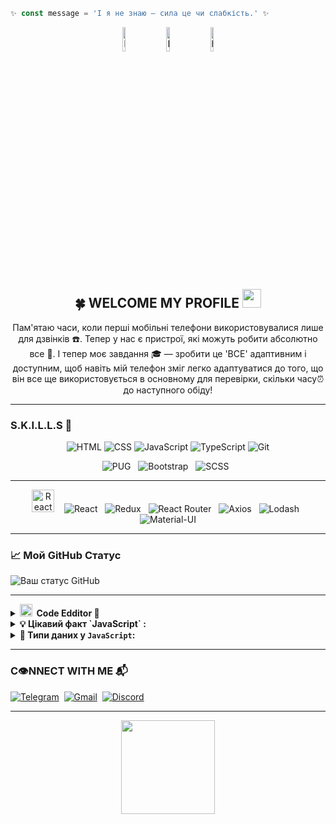 






```javascript
✨ const message = 'І я не знаю — сила це чи слабкість.' ✨
```
<div align="center">
  
<!--   <img width="140" src="https://user-images.githubusercontent.com/6661165/91657958-61b4fd00-eb00-11ea-9def-dc7ef5367e34.png"  alt="GitHub Profile Trophy"/> -->
<!--  <img src="https://github.com/raghavk16/raghavk16/blob/master/connected.gif" alt="Raghav Khullar" width="350" height="200" /> -->


<!--
https://github.com/Tarikul-Islam-Anik/Animated-Fluent-Emojis/blob/master/Emojis/Smilies/Heart%20on%20Fire.png
https://github.com/Tarikul-Islam-Anik/Animated-Fluent-Emojis/blob/master/Emojis/Smilies/Love%20Letter.png
https://github.com/Tarikul-Islam-Anik/Animated-Fluent-Emojis/blob/master/Emojis/Travel%20and%20places/Cyclone.png

<img src="https://raw.githubusercontent.com/Tarikul-Islam-Anik/Animated-Fluent-Emojis/master/Emojis/Smilies/Astonished%20Face.png" width="10%" alt="It's working but you don't know how!"/>
  &nbsp;&nbsp;&nbsp;&nbsp;&nbsp;
<img src="https://raw.githubusercontent.com/Tarikul-Islam-Anik/Animated-Fluent-Emojis/master/Emojis/Smilies/Relieved%20Face.png" width="10%" alt="It's working!"/>
-->

<div align="center">
<img src="https://raw.githubusercontent.com/Tarikul-Islam-Anik/Telegram-Animated-Emojis/refs/heads/main/Animals%20and%20Nature/Fire.webp" width="10%" alt='hear'> 
&nbsp;&nbsp;&nbsp;
<img src="https://raw.githubusercontent.com/Tarikul-Islam-Anik/Animated-Fluent-Emojis/master/Emojis/Smilies/Beaming Face with Smiling Eyes.png" width="10%" alt="Broken system!"/>
&nbsp;&nbsp;&nbsp;
<img src="https://github.com/Tarikul-Islam-Anik/Animated-Fluent-Emojis/blob/master/Emojis/Smilies/Heart%20on%20Fire.png" width="10%" alt='hear'> 


<br>
</div>

  <h2 align="center">🍀 WELCOME MY PROFILE <img src = "https://raw.githubusercontent.com/MartinHeinz/MartinHeinz/master/wave.gif" width = 30px></h2>

Пам'ятаю часи, коли перші мобільні телефони використовувалися лише для дзвінків ☎️. Тепер у нас є пристрої, які можуть робити абсолютно все 🚀. І тепер моє завдання 🎓 — зробити це 'ВСЕ' адаптивним і доступним, щоб навіть мій телефон зміг легко адаптуватися до того, що він все ще використовується в основному для перевірки, скільки часу⏰ до наступного обіду!
</div>


<hr>


<!-- 
LOGO GITGUB
 <a href="https://github.com/peterthehan">
    <picture>
      <source media="(prefers-color-scheme: dark)" srcset="https://cdn.simpleicons.org/github/white">
      <img alt="GitHub" title="GitHub" height="48" width="48" src="https://cdn.simpleicons.org/github"></picture>
 </a> &#8287;&#8287;&#8287;&#8287;&#8287;
-->
### S.K.I.L.L.S 🌱

<div align="center">

  
![HTML](https://img.shields.io/badge/HTML-%234B4B5D?style=for-the-badge&logo=html5&logoColor=%23e34f26) 
![CSS](https://img.shields.io/badge/CSS-%234B4B5D?style=for-the-badge&logo=css3&logoColor=%233264d1)
![JavaScript](https://img.shields.io/badge/JavaScript-%234B4B5D?style=for-the-badge&logo=javascript&logoColor=%23f7df1e)
![TypeScript](https://img.shields.io/badge/TypeScript-%234B4B5D?style=for-the-badge&logo=typescript&logoColor=%233178C6)
![Git](https://img.shields.io/badge/Git-%234B4B5D?style=for-the-badge&logo=git&logoColor=%23f05032)

![PUG](https://img.shields.io/badge/PUG-%233E8C8C?style=for-the-badge&logo=pug&logoColor=white) &#8287;
![Bootstrap](https://img.shields.io/badge/Bootstrap-%238311f6?style=for-the-badge&logo=bootstrap&logoColor=white) &#8287;
![SCSS](https://img.shields.io/badge/SCSS-%23CC6699?style=for-the-badge&logo=sass&logoColor=white) &#8287;

</div>

<hr>

<div align="center">

<a href="https://reactjs.org/" target="_blank" rel="noreferrer"><img src="https://raw.githubusercontent.com/danielcranney/readme-generator/main/public/icons/skills/react-colored.svg" width="36" height="36" alt="React" /></a>&#8287;&#8287;&#8287;
![React](https://img.shields.io/badge/React-%23282C34?style=for-the-badge&logo=react&logoColor=61DAFB) &#8287;
![Redux](https://img.shields.io/badge/Redux-%230A65F2?style=for-the-badge&logo=redux&logoColor=white) &#8287;
![React Router](https://img.shields.io/badge/React%20Router-%234B4B5D?style=for-the-badge&logo=react-router&logoColor=f44250) &#8287;
![Axios](https://img.shields.io/badge/Axios-%232C2C2C?style=for-the-badge&logo=axios&logoColor=white) &#8287;
![Lodash](https://img.shields.io/badge/Lodash-%234A148C?style=for-the-badge&logo=lodash&logoColor=white) &#8287;
![Material-UI](https://img.shields.io/badge/Material--UI-%230081CB?style=for-the-badge&logo=mui&logoColor=white)
</div>



<!--
```javascript
const person = {
    pronouns: "her", 🌱
    code: [HTML, CSS, Javascript,TypeScript], 
    preprocessors: [PUG, SCSS], 
    library: [React, Chart, Swiper, Bootstrap], 
    tools: {
      Git: "version control",
      Gulp: "task automation",
      NPM: "package management",
      Webpack: "module bundler"
    },
   message: "The most important thing is to keep it simple" 🚩
}
```
<hr>
-->

<hr>

### 📈 Мой GitHub Статус
![Ваш статус GitHub](https://github-readme-stats.vercel.app/api?username=yourusername&show_icons=true&hide_title=true&hide=prs)
<hr>



<details>
    <summary> 
    <b><img src="https://github.com/SP-XD/SP-XD/blob/main/images/hyperkitty.gif?raw=true" width="20" />&nbsp;&nbsp;Code Edditor 📜 </b>
  </summary>
 
   <hr>
  
  - 🖊️ Code editor online [GO](https://onlineinterview.io/) 🚀
  - 🖊️ Codesandbox [GO](https://codesandbox.io/?from-app=1) 🚀
  - 🖊️ Codepen [GO](https://codepen.io/) 🚀

  <hr>
  
</details>

<details>
   
  <summary> 
    <b> 
      💡 Цікавий факт `JavaScript` : 
    </b>
  </summary>
<br>

- <mark>`typeof null` повертає `object`  - Історична помилка у JavaScript. 💡</mark>
 ```javascript
console.log(typeof null) // return: object 
  ```
- `NaN` ( Not-a-Number ) не дорівнює самому собі: - Для точності використовуємо `Number.isNaN(value)` 👍
 ```javascript
console.log(NaN === NaN);  //return:  false
console.log(Number.isNaN(NaN));  //return:  true 
  ```
- `0.1` + `0.2` не равно `0.3` 🚫
 ```javascript
console.log(0.1 + 0.2);  // 0.30000000000000004
console.log(0.1 + 0.2 === 0.3);  // false
  ```
- Строки и массивы в `JavaScript` — это объекты. Строки являются примитивами, но они ведут себя как объекты. Массивы - это объекты с дополнительными свойствами и методами для взаимодействия с коллекциями  💣
 ```javascript
let str = "hello";
console.log(typeof str);  // "string"
console.log(str.length);  // 5 (доступ к свойству как у объекта)

let arr = [1, 2, 3];
console.log(typeof arr);  // "object"
console.log(Array.isArray(arr));  // true
  ```
- Строки в `JavaScript` неизменяемы 💡 — Любая операция, которая кажется изменяющей строку, на самом деле создает новую строку.
 ```javascript
let str = "Hello";
str = str + " World";  // Создается новая строка "Hello World"
 ```
- `undefined` и `null` не равны 🚫
 ```javascript
console.log(undefined == null);  // true (сравнение с приведением типов)
console.log(undefined === null); // false (строгое сравнение)
 ```
- `0 == -0` возвращает `true` 🔄
 ```javascript
console.log(0 == -0);  // true (сравнение с приведением типов)
 ```
  
  
<br>
</details>


<details>
  <summary><b> 🔄 Типи даних у <code>JavaScript</code>:</b></summary>
<br>
 
  <ul>
    <li> <summary><b>Примітивні типи:</b></summary>

  <ul>
            <li>
              <code>undefined</code>: Значення змінної, яка не була ініціалізована.
            </li>
            <li><code>null</code>: Спеціальне значення, що означає відсутність значення або об'єкта.</li>
            <li><code>boolean</code>: Логічні значення <code>true</code> або <code>false</code>.</li>
            <li><code>number</code>: Числові значення (цілі та дробові числа).</li>
            <li><code>bigint</code>: Числові значення, що представляють великі цілі числа, які не вміщуються в <code>number</code>.</li>
            <li><code>string</code>: Рядки тексту.</li>
            <li><code>symbol</code>: Унікальні та незмінні значення, часто використовуються як ідентифікатори для властивостей об'єктів.</li>
      </ul>
  </li>
   <br>
    <li><b>Об'єкти:</b>
      <ul>
        <li><code>object</code>: Загальний тип для всіх об'єктів, включаючи прості об'єкти, масиви, функції та інші структури даних.</li>
      </ul>
    </li>
   <br>
    <li><b>Додаткові типи:</b>
      <ul>
        <li><code>function</code>: Особливий тип об'єкта, що представляє функції.</li>
        <li><code>array</code>: Спеціальний тип об'єкта для зберігання списків значень (масиви).</li>
        <li><code>date</code>: Об'єкт для роботи з датами і часом.</li>
        <li><code>regex</code>: Об'єкт для роботи з регулярними виразами.</li>
      </ul>
    </li>
  </ul>
</details>
<hr/>





<div align="left">
  <h3>  C👁️NNECT WITH ME 📬 </h3> 

<a href="https://t.me/kyle_schwartz" target="_blank"><img src="https://img.shields.io/badge/Telegram-%2300A3E0?style=for-the-badge&logo=telegram&logoColor=white" alt="Telegram" /></a> &nbsp;<a href="mailto:gtfsolo@gmail.com" target="_blank"><img src="https://img.shields.io/badge/Gmail-%23D14836?style=for-the-badge&logo=gmail&logoColor=white" alt="Gmail" /></a> &nbsp;<a href="https://discord.gg/ваш_канал" target="_blank"><img src="https://img.shields.io/badge/Discord-%235865F2?style=for-the-badge&logo=discord&logoColor=white" alt="Discord" /></a>
</div>




<!--
<div align="left">
<h2> Connect with me </h2>
<a href="https://t.me/kyle_schwartz" target="_blank"><img src="https://img.shields.io/badge/Telegram-%2300A3E0?style=for-the-badge&logo=telegram&logoColor=white" alt="Telegram" /></a> &nbsp;<a href="mailto:gtfsolo@gmail.com" target="_blank"><img src="https://img.shields.io/badge/Gmail-%23D14836?style=for-the-badge&logo=gmail&logoColor=white" alt="Gmail" /></a> &nbsp;<a href="https://discord.gg/ваш_канал" target="_blank"><img src="https://img.shields.io/badge/Discord-%235865F2?style=for-the-badge&logo=discord&logoColor=white" alt="Discord" /></a>
</div>
-->

<hr>


<!--Author: Harry Potter-->
<div align="center">
  <a href="https://send.monobank.ua/3v9Qm5QtGT" target="_blank" rel="noreferrer"><img src="https://cdn.buymeacoffee.com/buttons/v2/default-yellow.png" width="150"/></a>
</div>

<!--
<img src="https://media.giphy.com/media/VgCDAzcKvsR6OM0uWg/giphy.gif" width="50">
-->
